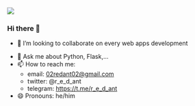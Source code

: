 <br>
<img src="https://github.com/r-e-d-ant/red-Ant-02/blob/main/1500x500.jpeg"/>
<br>


### Hi there 👋

<!--- 🔭 I’m currently working on Flask/-->
<!-- - 🌱 I’m currently learning Django -->
- 👯 I’m looking to collaborate on every web apps development
<!-- - 🤔 I’m looking for help with JavaScript -->
- 💬  Ask me about Python, Flask,...
- 📫  How to reach me:
  * email: 02redant02@gmail.com
  * twitter: @r_e_d_ant
  * telegram: https://t.me/r_e_d_ant
- 😄 Pronouns: he/him
<!-- - ⚡ Fun fact: ... -->

